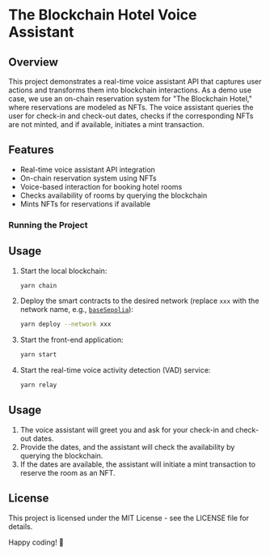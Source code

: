 # The Blockchain Hotel Voice Assistant

## Overview

This project demonstrates a real-time voice assistant API that captures user actions and transforms them into blockchain interactions. As a demo use case, we use an on-chain reservation system for "The Blockchain Hotel," where reservations are modeled as NFTs. The voice assistant queries the user for check-in and check-out dates, checks if the corresponding NFTs are not minted, and if available, initiates a mint transaction.

## Features

- Real-time voice assistant API integration
- On-chain reservation system using NFTs
- Voice-based interaction for booking hotel rooms
- Checks availability of rooms by querying the blockchain
- Mints NFTs for reservations if available

   
### Running the Project

## Usage

1. Start the local blockchain:
   ```sh
   yarn chain
   ```

2. Deploy the smart contracts to the desired network (replace `xxx` with the network name, e.g., [`baseSepolia`](command:_github.copilot.openSymbolFromReferences?%5B%22baseSepolia%22%2C%5B%7B%22uri%22%3A%7B%22%24mid%22%3A1%2C%22fsPath%22%3A%22%2FUsers%2Fmohamed.a%2Fpersonal%2Faiwhisperers%2Fvtt_scaffold%2Fpackages%2Fhardhat%2Fhardhat.config.ts%22%2C%22external%22%3A%22file%3A%2F%2F%2FUsers%2Fmohamed.a%2Fpersonal%2Faiwhisperers%2Fvtt_scaffold%2Fpackages%2Fhardhat%2Fhardhat.config.ts%22%2C%22path%22%3A%22%2FUsers%2Fmohamed.a%2Fpersonal%2Faiwhisperers%2Fvtt_scaffold%2Fpackages%2Fhardhat%2Fhardhat.config.ts%22%2C%22scheme%22%3A%22file%22%7D%2C%22pos%22%3A%7B%22line%22%3A105%2C%22character%22%3A4%7D%7D%5D%5D "Go to definition")):
   ```sh
   yarn deploy --network xxx
   ```

3. Start the front-end application:
   ```sh
   yarn start
   ```

4. Start the real-time voice activity detection (VAD) service:
   ```sh
   yarn relay
   ```

## Usage

1. The voice assistant will greet you and ask for your check-in and check-out dates.
2. Provide the dates, and the assistant will check the availability by querying the blockchain.
3. If the dates are available, the assistant will initiate a mint transaction to reserve the room as an NFT.

## License

This project is licensed under the MIT License - see the LICENSE file for details.


Happy coding! 🚀
